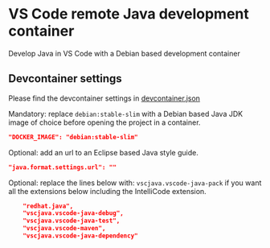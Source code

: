 # VS Code remote Java development container
Develop Java in VS Code with a Debian based development container

## Devcontainer settings
Please find the devcontainer settings in [devcontainer.json](.devcontainer/devcontainer.json)

Mandatory: replace `debian:stable-slim` with a Debian based Java JDK image of choice before opening the project in a container.
```json
"DOCKER_IMAGE": "debian:stable-slim"
```
Optional: add an url to an Eclipse based Java style guide.
```json
"java.format.settings.url": ""
```
Optional: replace the lines below with: `vscjava.vscode-java-pack` if you want all the extensions below including the IntelliCode extension.
```json
    "redhat.java",
    "vscjava.vscode-java-debug",
    "vscjava.vscode-java-test",
    "vscjava.vscode-maven",
    "vscjava.vscode-java-dependency"
```